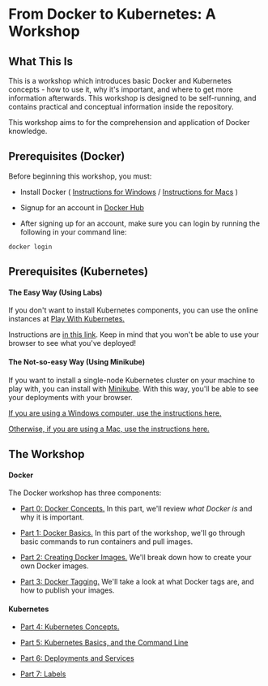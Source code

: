 # From Docker to Kubernetes: A Workshop

## What This Is

This is a workshop which introduces basic Docker and Kubernetes concepts - how to use it, why it's important, and where to get more information afterwards. This workshop is designed to be self-running, and contains practical and conceptual information inside the repository.

This workshop aims to for the comprehension and application of Docker knowledge.

## Prerequisites (Docker)

Before beginning this workshop, you must:

 - Install Docker ( [Instructions for Windows](https://docs.docker.com/v17.09/docker-for-windows/install/) / [Instructions for Macs](https://docs.docker.com/docker-for-mac/install/) )

 - Signup for an account in [Docker Hub](https://hub.docker.com/)

 - After signing up for an account, make sure you can login by running the following in your command line:

```
docker login
```

## Prerequisites (Kubernetes)

#### The Easy Way (Using Labs)

If you don't want to install Kubernetes components, you can use the online instances at [Play With Kubernetes.](https://labs.play-with-k8s.com/)

Instructions are [in this link](https://github.com/DevOps-Girls/from-docker-to-kubernetes/blob/master/Setup-with-Labs.md). Keep in mind that you won't be able to use your browser to see what you've deployed!


#### The Not-so-easy Way (Using Minikube)

If you want to install a single-node Kubernetes cluster on your machine to play with, you can install with [Minikube](https://kubernetes.io/docs/tasks/tools/install-minikube/). With this way, you'll be able to see your deployments with your browser. 

[If you are using a Windows computer, use the instructions here.](https://github.com/DevOps-Girls/from-docker-to-kubernetes/blob/master/Setup-with-Minikube-Windows.md)

[Otherwise, if you are using a Mac, use the instructions here.](https://github.com/DevOps-Girls/from-docker-to-kubernetes/blob/master/Setup-with-Minikube-Mac.md)

## The Workshop


#### Docker

The Docker workshop has three components:

 - [Part 0: Docker Concepts.](https://github.com/DevOps-Girls/from-docker-to-kubernetes/blob/master/0-Concepts.md) In this part, we'll review *what Docker is* and why it is important.

 - [Part 1: Docker Basics.](https://github.com/DevOps-Girls/from-docker-to-kubernetes/blob/master/1-Basics.md) In this part of the workshop, we'll go through basic commands to run containers and pull images. 

 - [Part 2: Creating Docker Images.](https://github.com/DevOps-Girls/from-docker-to-kubernetes/blob/master/2-Images.md) We'll break down how to create your own Docker images.

 - [Part 3: Docker Tagging.](https://github.com/DevOps-Girls/from-docker-to-kubernetes/blob/master/3-Tags-and-Push.md) We'll take a look at what Docker tags are, and how to publish your images.


#### Kubernetes

 - [Part 4: Kubernetes Concepts.](https://github.com/DevOps-Girls/from-docker-to-kubernetes/blob/master/4-K8S-Concepts.md)

 - [Part 5: Kubernetes Basics, and the Command Line](https://github.com/DevOps-Girls/from-docker-to-kubernetes/blob/master/5-Kubernetes-Basics.md)

 - [Part 6: Deployments and Services](https://github.com/DevOps-Girls/from-docker-to-kubernetes/blob/master/6-Deployments-and-Services.md)

 - [Part 7: Labels](https://github.com/DevOps-Girls/from-docker-to-kubernetes/blob/master/7-Labels.md)
